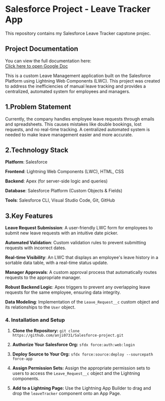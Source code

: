 # Salesforce Project - Leave Tracker App

This repository contains my Salesforce Leave Tracker capstone projec.

## Project Documentation
You can view the full documentation here:  
[Click here to open Google Doc](https://docs.google.com/document/d/1eVC8uJEWHhLEBpZxbIhLQaiBj1SMUSgegaTd3MN68sk/edit?tab=t.0#heading=h.y2995cnn5dwm)

This is a custom Leave Management application built on the Salesforce Platform using Lightning Web Components (LWC). This project was created to address the inefficiencies of manual leave tracking and provides a centralized, automated system for employees and managers.


## 1.Problem Statement

Currently, the company handles employee leave requests through emails and spreadsheets. This causes mistakes like double bookings, lost requests, and no real-time tracking. A centralized automated system is needed to make leave management easier and more accurate.

## 2.Technology Stack

**Platform**: Salesforce

**Frontend**: Lightning Web Components (LWC), HTML, CSS

**Backend**: Apex (for server-side logic and queries)

**Database**: Salesforce Platform (Custom Objects & Fields)

**Tools**: Salesforce CLI, Visual Studio Code, Git, GitHub

## 3.Key Features

**Leave Request Submission**: A user-friendly LWC form for employees to submit new leave requests with an intuitive date picker.

**Automated Validation**: Custom validation rules to prevent submitting requests with incorrect dates.

**Real-time Visibility**: An LWC that displays an employee's leave history in a sortable data table, with a real-time status update.

**Manager Approvals**: A custom approval process that automatically routes requests to the appropriate manager.

**Robust Backend Logic**: Apex triggers to prevent any overlapping leave requests for the same employee, ensuring data integrity.

**Data Modeling**: Implementation of the `Leave_Request__c` custom object and its relationships to the `User` object.

### 4. Installation and Setup
1.  **Clone the Repository:**
    `git clone https://github.com/anji0731/Salesforce-project.git`

2.  **Authorize Your Salesforce Org:**
    `sfdx force:auth:web:login`

3.  **Deploy Source to Your Org:**
    `sfdx force:source:deploy --sourcepath force-app`

4.  **Assign Permission Sets:** Assign the appropriate permission sets to users to access the `Leave_Request__c` object and the Lightning components.

5.  **Add to a Lightning Page:** Use the Lightning App Builder to drag and drop the `leaveTracker` component onto an App Page.